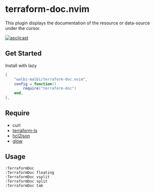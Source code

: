 # terraform-doc.nvim

This plugin displays the documentation of the resource or data-source under the cursor.

[![asciicast](https://asciinema.org/a/566290.svg)](https://asciinema.org/a/566290)

## Get Started

Install with lazy

```lua
{
	"walbi-malbi/terraform-doc.nvim",
	config = function()
		require("terraform-doc")
	end,
},
```

## Require

- curl
- [terraform-ls](https://github.com/hashicorp/terraform-ls)
- [hcl2json](https://github.com/tmccombs/hcl2json)
- [glow](https://github.com/charmbracelet/glow)

## Usage

```
:TerraformDoc
:TerraformDoc floating
:TerraformDoc vsplit
:TerraformDoc split
:TerraformDoc tab
```
